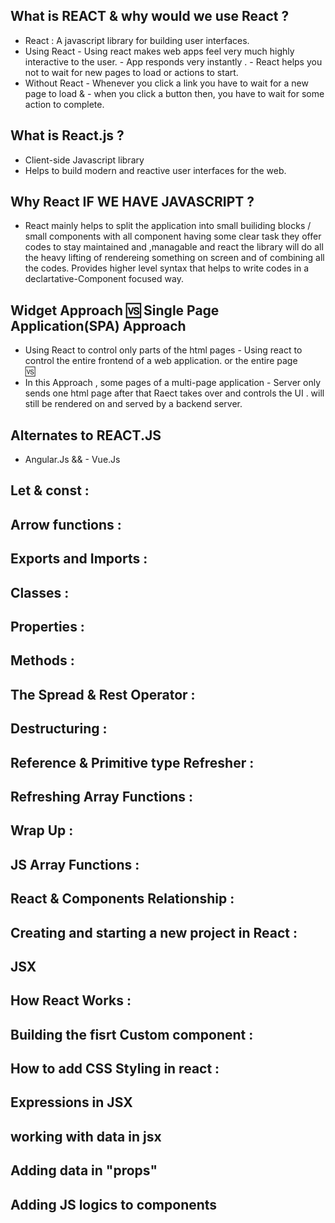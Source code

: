 ## What is REACT & why would  we use React ?
 - React : A javascript library for building user interfaces.
 - Using React   - Using  react makes  web apps feel very much highly interactive to the user.
                 - App responds very instantly .
                 - React helps you not to wait for new pages to load or actions to start.
 - Without React - Whenever you click a link you have to wait for a new page to load & 
                 - when you click a button then, you have to wait for some action to complete.

## What is React.js ?
  - Client-side Javascript library
  - Helps to build modern and reactive user interfaces for the web.
  
## Why React IF WE HAVE JAVASCRIPT ?
   - React mainly helps to  split the application  into small builiding blocks / small components with all component having some clear task they offer codes    to  stay maintained and ,managable and react the library will do all the heavy lifting of rendereing something on screen and of combining all the codes.
    Provides higher level syntax that helps to write codes in a declartative-Component focused way. 
   
  
  ##              Widget Approach                                     🆚                             Single Page Application(SPA) Approach 
  
  
  
   - Using React to  control only parts of the html pages                                 - Using react to control the entire frontend of a web application.
     or the entire page                                            
                                                                        🆚 
   -  In this Approach , some pages of a multi-page application                            - Server only sends one html page after that Raect 
     takes over and controls the UI .                                                        will still be rendered on and served by a backend server.
                                            
    
## Alternates to REACT.JS 
 - Angular.Js  &&   - Vue.Js
  
## Let & const :
## Arrow functions :
## Exports and Imports :
## Classes :
## Properties :
## Methods :
## The Spread & Rest Operator :
## Destructuring :
## Reference & Primitive type Refresher :
## Refreshing Array Functions :
## Wrap Up :
## JS Array Functions :
## React & Components Relationship :
## Creating and starting a new project in React :
## JSX 
## How React Works :
## Building the fisrt Custom component :
## How to add CSS Styling in  react :
## Expressions in JSX 
## working with data in jsx
## Adding data in "props" 
## Adding JS logics to components 

